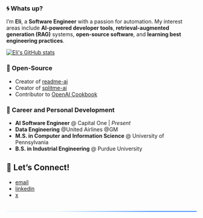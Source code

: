 ### 🌀 Whats up?

I’m **Eli**, a **Software Engineer** with a passion for automation. My interest areas include **AI-powered developer tools**, **retrieval-augmented generation (RAG)** systems, **open-source software**, and **learning best engineering practices**.

[![Eli's GitHub stats](https://github-readme-stats.vercel.app/api?username=eli64s)](https://github.com/anuraghazra/github-readme-stats)

### 💠 Open-Source

- Creator of [readme-ai]
- Creator of [splitme-ai]
- Contributor to [OpenAI Cookbook][openai-cookbook]

### 🔹 Career and Personal Development

- **AI Software Engineer** @ Capital One | _Present_
- **Data Engineering** @United Airlines @GM
- **M.S. in Computer and Information Science** @ University of Pennsylvania
- **B.S. in Industrial Engineering** @ Purdue University

## 🔵 Let’s Connect!  

- [email](mailto:egsalamie@gmail.com)  
- [linkedin](https://www.linkedin.com/in/salamieeli/)
- [x](https://x.com/zerox_eli)

<div align="center">
  <img src="/assets/svg/line.svg" alt="separator" width="100%" height="2.5px" style="margin: 20px 0;">
</div>

<!-- REFERENCE LINKS -->
[readme-ai]: https://github.com/eli64s/readme-ai
[splitme-ai]: https://github.com/eli64s/splitme-ai
[openai-cookbook]: https://cookbook.openai.com/examples/code_search_using_embeddings

<!-- 
<div align="center">
  <img alt="Profile Header" src="/assets/svg/banner-dark.svg" width="100%">
</div>

<div align="center">
  <picture>
    <source media="(prefers-color-scheme: dark)" 
    srcset="https://raw.githubusercontent.com/eli64s/eli64s/b605f837433a26010f4ebda2853ce4f89ae0986b/banner.svg">
    <source media="(prefers-color-scheme: light)" 
    srcset="https://raw.githubusercontent.com/eli64s/eli64s/b605f837433a26010f4ebda2853ce4f89ae0986b/banner.svg">
    <img alt="Profile Header" 
    src="https://raw.githubusercontent.com/eli64s/eli64s/b605f837433a26010f4ebda2853ce4f89ae0986b/banner.svg" 
    width="100%">
  </picture>
</div> -->

